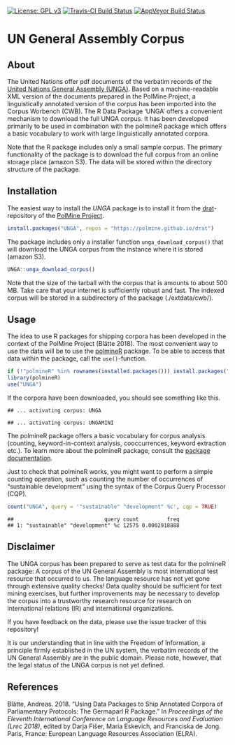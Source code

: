 
[![License: GPL
v3](https://img.shields.io/badge/License-GPLv3-blue.svg)](https://www.gnu.org/licenses/gpl-3.0)
[![Travis-CI Build
Status](https://api.travis-ci.org/PolMine/unga.svg?branch=master)](https://travis-ci.org/PolMine/unga)
[![AppVeyor Build
Status](https://ci.appveyor.com/api/projects/status/github/PolMine/unga?branch=master&svg=true)](https://ci.appveyor.com/project/PolMine/unga)

# UN General Assembly Corpus

## About

The United Nations offer pdf documents of the verbatim records of the
[United Nations General Assembly (UNGA)](https://www.un.org/en/ga/).
Based on a machine-readable XML version of the documents prepared in the
PolMine Project, a linguistically annotated version of the corpus has
been imported into the Corpus Worbench (CWB). The R Data Package ‘UNGA’
offers a convenient mechanism to download the full UNGA corpus. It has
been developed primarily to be used in combination with the polmineR
package which offers a basic vocabulary to work with large
linguistically annotated corpora.

Note that the R package includes only a small sample corpus. The primary
functionality of the package is to download the full corpus from an
online storage place (amazon S3). The data will be stored within the
directory structure of the package.

## Installation

The easiest way to install the *UNGA* package is to install it from the
[drat](https://CRAN.R-project.org/package=drat)-repository of the
[PolMine Project](http://www.polmine.de).

``` r
install.packages("UNGA", repos = "https://polmine.github.io/drat")
```

The package includes only a installer function `unga_download_corpus()`
that will download the UNGA corpus from the instance where it is stored
(amazon S3).

``` r
UNGA::unga_download_corpus()
```

Note that the size of the tarball with the corpus that is amounts to
about 500 MB. Take care that your internet is sufficiently robust and
fast. The indexed corpus will be stored in a subdirectory of the package
(./extdata/cwb/).

## Usage

The idea to use R packages for shipping corpora has been developed in
the context of the PolMine Project (Blätte 2018). The most convenient
way to use the data will be to use the
[polmineR](https://CRAN.R-project.org/package=polmineR) package. To be
able to access that data within the package, call the
`use()`-function.

``` r
if (!"polmineR" %in% rownames(installed.packages())) install.packages("polmineR")
library(polmineR)
use("UNGA")
```

If the corpora have been downloaded, you should see something like this.

    ## ... activating corpus: UNGA

    ## ... activating corpus: UNGAMINI

The polmineR package offers a basic vocabulary for corpus analysis
(counting, keyword-in-context analysis, cooccurrences, keyword
extraction etc.). To learn more about the polmineR package, consult the
[package documentation](http://polmine.github.io/polmineR/).

Just to check that polmineR works, you might want to perform a simple
counting operation, such as counting the number of occurrences of
“sustainable development” using the syntax of the Corpus Query
Processor (CQP).

``` r
count("UNGA", query = '"sustainable" "development" %c', cqp = TRUE)
```

    ##                             query count         freq
    ## 1: "sustainable" "development" %c 12575 0.0002918888

## Disclaimer

The UNGA corpus has been prepared to serve as test data for the polmineR
package: A corpus of the UN General Assembly is most international test
resource that occurred to us. The language resource has not yet gone
through extensive quality checks\! Data quality should be sufficient for
text mining exercises, but further improvements may be necessary to
develop the corpus into a trustworthy research resource for research on
international relations (IR) and international organizations.

If you have feedback on the data, please use the issue tracker of this
repository\!

It is our understanding that in line with the Freedom of Information, a
principle firmly established in the UN system, the verbatim records of
the UN General Assembly are in the public domain. Please note, however,
that the legal status of the UNGA corpus is not yet defined.

## References

<div id="refs" class="references">

<div id="ref-blaette2018">

Blätte, Andreas. 2018. “Using Data Packages to Ship Annotated Corpora of
Parliamentary Protocols: The Germaparl R Package.” In *Proceedings of
the Eleventh International Conference on Language Resources and
Evaluation (Lrec 2018)*, edited by Darja Fišer, Maria Eskevich, and
Franciska de Jong. Paris, France: European Language Resources
Association (ELRA).

</div>

</div>

